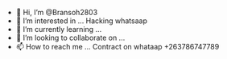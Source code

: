 - 👋 Hi, I’m @Bransoh2803
- 👀 I’m interested in ... Hacking whatsaap
- 🌱 I’m currently learning ...
- 💞️ I’m looking to collaborate on ...
- 📫 How to reach me ... Contract on whataap +263786747789

<!---
Bransoh2803/Bransoh2803 is a ✨ special ✨ repository because its `README.md` (this file) appears on your GitHub profile.
You can click the Preview link to take a look at your changes.
--->
